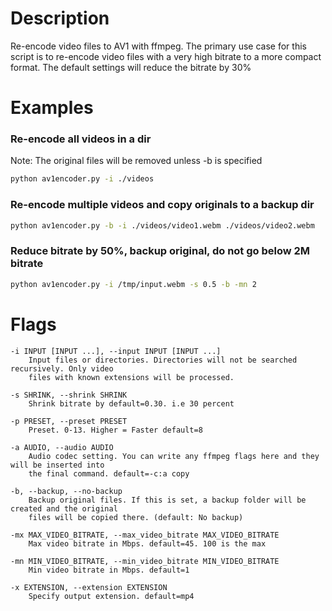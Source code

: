 # Description

Re-encode video files to AV1 with ffmpeg. The primary use case for this
script is to re-encode video files with a very high bitrate to a more
compact format. The default settings will reduce the bitrate by 30%

# Examples

### Re-encode all videos in a dir

Note: The original files will be removed unless -b is specified

```sh
python av1encoder.py -i ./videos
```

### Re-encode multiple videos and copy originals to a backup dir

```sh
python av1encoder.py -b -i ./videos/video1.webm ./videos/video2.webm
```

### Reduce bitrate by 50%, backup original, do not go below 2M bitrate

```sh
python av1encoder.py -i /tmp/input.webm -s 0.5 -b -mn 2
```

# Flags

```
-i INPUT [INPUT ...], --input INPUT [INPUT ...]
    Input files or directories. Directories will not be searched recursively. Only video
    files with known extensions will be processed.
```

```
-s SHRINK, --shrink SHRINK
    Shrink bitrate by default=0.30. i.e 30 percent
```

```
-p PRESET, --preset PRESET
    Preset. 0-13. Higher = Faster default=8
```

```
-a AUDIO, --audio AUDIO
    Audio codec setting. You can write any ffmpeg flags here and they will be inserted into
    the final command. default=-c:a copy
```

```
-b, --backup, --no-backup
    Backup original files. If this is set, a backup folder will be created and the original
    files will be copied there. (default: No backup)
```

```
-mx MAX_VIDEO_BITRATE, --max_video_bitrate MAX_VIDEO_BITRATE
    Max video bitrate in Mbps. default=45. 100 is the max
```

```
-mn MIN_VIDEO_BITRATE, --min_video_bitrate MIN_VIDEO_BITRATE
    Min video bitrate in Mbps. default=1
```

```
-x EXTENSION, --extension EXTENSION
    Specify output extension. default=mp4
```
